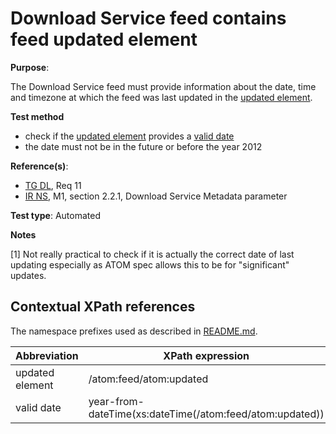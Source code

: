 # Download Service feed contains feed updated element

**Purpose**:

The Download Service feed must provide information about the date, time and timezone at which the feed was last updated in the [updated element](#updatedelement).

 **Test method**

* check if the [updated element](#updatedelement) provides a [valid date](#validdate)
* the date must not be in the future or before the year 2012

**Reference(s)**:

* [TG DL](README.md#ref_TG_DL), Req 11
* [IR NS](README.md#ref_IR_NS), M1, section 2.2.1, Download Service Metadata parameter

**Test type**: Automated

**Notes**

[1] Not really practical to check if it is actually the correct date of last updating especially as ATOM spec allows this to be for "significant" updates.

## Contextual XPath references

The namespace prefixes used as described in [README.md](README.md#namespaces).

Abbreviation                                               |  XPath expression
---------------------------------------------------------- | -------------------------------------------------------------------------
updated element <a name="updatedelement"></a> | /atom:feed/atom:updated
valid date <a name="validdate"></a> | year-from-dateTime(xs:dateTime(/atom:feed/atom:updated))
